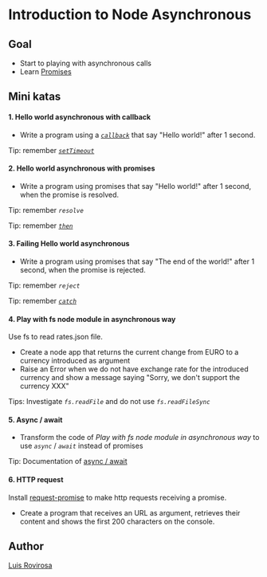 # Introduction to Node Asynchronous

## Goal
- Start to playing with asynchronous calls
- Learn [Promises](https://developer.mozilla.org/es/docs/Web/JavaScript/Referencia/Objetos_globales/Promise)

## Mini katas

#### 1. Hello world asynchronous with callback
- Write a program using a [_`callback`_](https://developer.mozilla.org/es/docs/Glossary/Callback_function) that say "Hello world!" after 1 second.

Tip: remember [_`setTimeout`_](https://developer.mozilla.org/es/docs/Web/API/WindowTimers/setTimeout)


#### 2. Hello world asynchronous with promises
- Write a program using promises that say "Hello world!" after 1 second, when the promise is resolved.

Tip: remember _`resolve`_

Tip: remember [_`then`_](https://developer.mozilla.org/es/docs/Web/JavaScript/Referencia/Objetos_globales/Promise/then)

#### 3. Failing Hello world asynchronous
- Write a program using promises that say "The end of the world!" after 1 second, when the promise is rejected.

Tip: remember _`reject`_

Tip: remember [_`catch`_](https://developer.mozilla.org/es/docs/Web/JavaScript/Referencia/Objetos_globales/Promise/then)

#### 4. Play with fs node module in asynchronous way
     
 Use fs to read rates.json file.
 
 - Create a node app that returns the current change from EURO to a currency introduced as argument
 - Raise an Error when we do not have exchange rate for the introduced currency and show a message saying "Sorry, we don't support the currency XXX"
 
 Tips: Investigate _`fs.readFile`_ and do not use _`fs.readFileSync`_
 
#### 5. Async / await

- Transform the code of _Play with fs node module in asynchronous way_ to use _`async`_ / _`await`_ instead of promises

Tip: Documentation of [async / await](https://developer.mozilla.org/es/docs/Web/JavaScript/Referencia/Sentencias/funcion_asincrona)

#### 6. HTTP request

Install [request-promise](https://github.com/request/request-promise#installation) to make http requests receiving a promise.

- Create a program that receives an URL as argument, retrieves their content and shows the first 200 characters on the console. 

## Author
[Luis Rovirosa](https://twitter.com/luisrovirosa)
